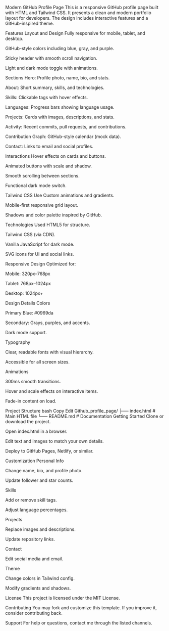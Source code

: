Modern GitHub Profile Page
This is a responsive GitHub profile page built with HTML and Tailwind CSS.
It presents a clean and modern portfolio layout for developers.
The design includes interactive features and a GitHub-inspired theme.

Features
Layout and Design
Fully responsive for mobile, tablet, and desktop.

GitHub-style colors including blue, gray, and purple.

Sticky header with smooth scroll navigation.

Light and dark mode toggle with animations.

Sections
Hero: Profile photo, name, bio, and stats.

About: Short summary, skills, and technologies.

Skills: Clickable tags with hover effects.

Languages: Progress bars showing language usage.

Projects: Cards with images, descriptions, and stats.

Activity: Recent commits, pull requests, and contributions.

Contribution Graph: GitHub-style calendar (mock data).

Contact: Links to email and social profiles.

Interactions
Hover effects on cards and buttons.

Animated buttons with scale and shadow.

Smooth scrolling between sections.

Functional dark mode switch.

Tailwind CSS Use
Custom animations and gradients.

Mobile-first responsive grid layout.

Shadows and color palette inspired by GitHub.

Technologies Used
HTML5 for structure.

Tailwind CSS (via CDN).

Vanilla JavaScript for dark mode.

SVG icons for UI and social links.

Responsive Design
Optimized for:

Mobile: 320px–768px

Tablet: 768px–1024px

Desktop: 1024px+

Design Details
Colors

Primary Blue: #0969da

Secondary: Grays, purples, and accents.

Dark mode support.

Typography

Clear, readable fonts with visual hierarchy.

Accessible for all screen sizes.

Animations

300ms smooth transitions.

Hover and scale effects on interactive items.

Fade-in content on load.

Project Structure
bash
Copy
Edit
Github_profile_page/
├── index.html    # Main HTML file
└── README.md     # Documentation
Getting Started
Clone or download the project.

Open index.html in a browser.

Edit text and images to match your own details.

Deploy to GitHub Pages, Netlify, or similar.

Customization
Personal Info

Change name, bio, and profile photo.

Update follower and star counts.

Skills

Add or remove skill tags.

Adjust language percentages.

Projects

Replace images and descriptions.

Update repository links.

Contact

Edit social media and email.

Theme

Change colors in Tailwind config.

Modify gradients and shadows.

License
This project is licensed under the MIT License.

Contributing
You may fork and customize this template.
If you improve it, consider contributing back.

Support
For help or questions, contact me through the listed channels.

